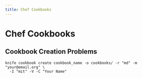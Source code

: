```yaml
---
title: Chef Cookbooks
---
```


# Chef Cookbooks

## Cookbook Creation Problems

```
knife cookbook create cookbook_name -o cookbooks/ -r "md" -m "your@email.org" \
  -I "mit" -V -C "Your Name"
```

